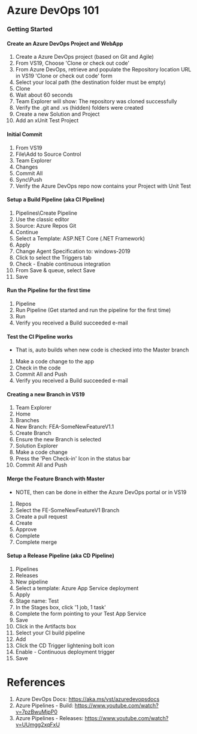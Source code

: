 # Azure DevOps 101

### Getting Started

#### Create an Azure DevOps Project and WebApp
1. Create a Azure DevOps project (based on Git and Agile)
2. From VS19, Choose 'Clone or check out code'
3. From Azure DevOps, retrieve and populate the Repository location URL in VS19 'Clone or check out code' form
4. Select your local path (the destination folder must be empty)
5. Clone
6. Wait about 60 seconds
7. Team Explorer will show: The repository was cloned successfully
8. Verify the .git and .vs (hidden) folders were created
9. Create a new Solution and Project
10. Add an xUnit Test Project

#### Initial Commit
1. From VS19
2. File\Add to Source Control
2. Team Explorer
3. Changes
4. Commit All
5. Sync\Push
6. Verify the Azure DevOps repo now contains your Project with Unit Test

#### Setup a Build Pipeline (aka CI Pipeline)
1. Pipelines\Create Pipeline
2. Use the classic editor
3. Source: Azure Repos Git
4. Continue
5. Select a Template: ASP.NET Core (.NET Framework)
6. Apply
7. Change Agent Specification to: windows-2019
8. Click to select the Triggers tab
9. Check - Enable continuous integration
10. From Save & queue, select Save
11. Save

#### Run the Pipeline for the first time
1. Pipeline
2. Run Pipeline (Get started and run the pipeline for the first time)
3. Run
4. Verify you received a Build succeeded e-mail 

#### Test the CI Pipeline works
- That is, auto builds when new code is checked into the Master branch
1. Make a code change to the app
2. Check in the code
3. Commit All and Push
4. Verify you received a Build succeeded e-mail 

#### Creating a new Branch in VS19
1. Team Explorer
2. Home
3. Branches
4. New Branch: FEA-SomeNewFeatureV1.1
5. Create Branch
6. Ensure the new Branch is selected
7. Solution Explorer
8. Make a code change
9. Press the 'Pen Check-in' Icon in the status bar
10. Commit All and Push

#### Merge the Feature Branch with Master
- NOTE, then can be done in either the Azure DevOps portal or in VS19
1. Repos
2. Select the FE-SomeNewFeatureV1 Branch
3. Create a pull request
4. Create
5. Approve
6. Complete
7. Complete merge

#### Setup a Release Pipeline (aka CD Pipeline)
1. Pipelines
2. Releases
3. New pipeline
4. Select a template: Azure App Service deployment
5. Apply
6. Stage name: Test
7. In the Stages box, click '1 job, 1 task'
8. Complete the form pointing to your Test App Service
9. Save
10. Click in the Artifacts box
11. Select your CI build pipeline
12. Add
13. Click the CD Trigger lightening bolt icon
14. Enable - Continuous deployment trigger
12. Save


# References
1. Azure DevOps Docs: https://aka.ms/vst/azuredevopsdocs
2. Azure Pipelines - Build: https://www.youtube.com/watch?v=7pzBwuMjpP0
3. Azure Pipelines - Releases: https://www.youtube.com/watch?v=UUmgg2xqFxU